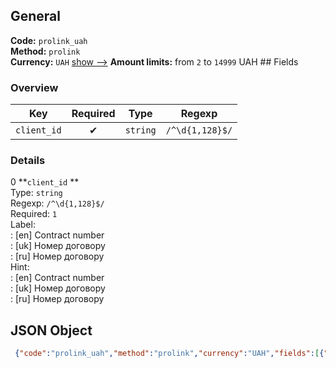## General 
**Code:** `prolink_uah`  
**Method:** `prolink`  
**Currency:** `UAH` [show -->]() 
**Amount limits:** from `2`  to `14999`  UAH ## Fields 
### Overview 
|Key|Required|Type|Regexp| 
|:---:|:---:|:---:|:---:| 
|`client_id` |✔ |`string` |`/^\d{1,128}$/` | 
 
### Details 
0 **`client_id` **  
Type: `string`  
Regexp: `/^\d{1,128}$/`  
Required: `1`  
Label:  
: [en] Contract number  
: [uk] Номер договору  
: [ru] Номер договору  
Hint:  
: [en] Contract number  
: [uk] Номер договору  
: [ru] Номер договору  
## JSON Object 
```json
 {"code":"prolink_uah","method":"prolink","currency":"UAH","fields":[{"key":"client_id","type":"string","label":{"en":"Contract number","uk":"\u041d\u043e\u043c\u0435\u0440 \u0434\u043e\u0433\u043e\u0432\u043e\u0440\u0443","ru":"\u041d\u043e\u043c\u0435\u0440 \u0434\u043e\u0433\u043e\u0432\u043e\u0440\u0443"},"regexp":"\/^\\d{1,128}$\/","required":true,"position":1,"hint":{"en":"Contract number","uk":"\u041d\u043e\u043c\u0435\u0440 \u0434\u043e\u0433\u043e\u0432\u043e\u0440\u0443","ru":"\u041d\u043e\u043c\u0435\u0440 \u0434\u043e\u0433\u043e\u0432\u043e\u0440\u0443"},"example":"2096"}],"amount_min":2,"amount_max":14999}```  

